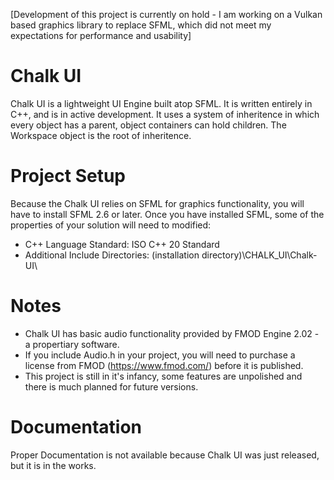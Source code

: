 [Development of this project is currently on hold - I am working on a Vulkan based graphics library to replace SFML, which did not meet my expectations for performance and usability]

# Chalk UI
Chalk UI is a lightweight UI Engine built atop SFML. It is written entirely in C++, and is in active development.
It uses a system of inheritence in which every object has a parent, object containers can hold children. The Workspace object is the root of inheritence.
# Project Setup
Because the Chalk UI relies on SFML for graphics functionality, you will have to install SFML 2.6 or later.
Once you have installed SFML, some of the properties of your solution will need to modified:
- C++ Language Standard: ISO C++ 20 Standard
- Additional Include Directories: (installation directory)\CHALK_UI\Chalk-UI\
# Notes
- Chalk UI has basic audio functionality provided by FMOD Engine 2.02 - a propertiary software.
- If you include Audio.h in your project, you will need to purchase a license from FMOD (https://www.fmod.com/) before it is published.
- This project is still in it's infancy, some features are unpolished and there is much planned for future versions.
# Documentation
Proper Documentation is not available because Chalk UI was just released, but it is in the works.
